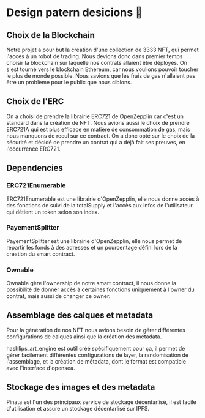 # Design patern desicions 	:bookmark_tabs:
 
## Choix de la Blockchain
 
Notre projet a pour but la création d'une collection de 3333 NFT, qui permet l'accès à un robot de trading.
Nous devions donc dans premier temps choisir la blockchain sur laquelle nos contrats allaient être déployés.
On s'est tourné vers le blockchain Ethereum, car nous voulions pouvoir toucher le plus de monde possible. Nous savions que les frais de gas n'allaient pas être un problème pour le public que nous ciblons.
 
## Choix de l'ERC
 
On a choisi de prendre la librairie ERC721 de OpenZepplin car c'est un standard dans la création de NFT.
Nous avions aussi le choix de prendre ERC721A qui est plus efficace en matière de consommation de gas, mais nous manquons de recul sur ce contract.
On a donc opté sur le choix de la sécurité et décidé de prendre un contrat qui a déjà fait ses preuves, en l'occurrence ERC721.
 
## Dependencies
 
### ERC721Enumerable
 
ERC721Enumerable est une librairie d'OpenZepplin, elle nous donne accès à des fonctions de suivi de la totalSupply et l'accès aux infos de l'utilisateur qui détient un token selon son index.
### PayementSplitter 
 
PayementSplitter  est une librairie d'OpenZepplin, elle nous permet de répartir les fonds à des adresses et un pourcentage défini lors de la création du smart contract.
 
### Ownable
 
Ownable gère l'ownership de notre smart contract, il nous donne la possibilité de donner accès à certaines fonctions uniquement à l'owner du contrat, mais aussi de changer ce owner.
 
## Assemblage des calques et metadata
 
Pour la génération de nos NFT nous avions besoin de gérer différentes configurations de calques  ainsi que la création des métadata.
 
hashlips_art_engine est outil créé spécifiquement pour ça, il permet de gérer facilement différentes configurations de layer, la randomisation de l'assemblage, et la création de métadata, dont le format est compatible avec l'interface d'opensea.

## Stockage des images et des metadata

Pinata est l'un des principaux service de stockage décentarlisé, il est facile d'utilisation et assure un stockage décentarlisé sur IPFS.